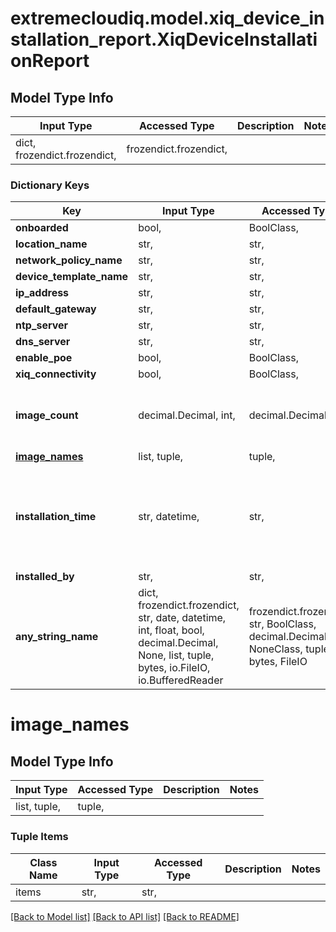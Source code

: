 # extremecloudiq.model.xiq_device_installation_report.XiqDeviceInstallationReport

## Model Type Info
Input Type | Accessed Type | Description | Notes
------------ | ------------- | ------------- | -------------
dict, frozendict.frozendict,  | frozendict.frozendict,  |  | 

### Dictionary Keys
Key | Input Type | Accessed Type | Description | Notes
------------ | ------------- | ------------- | ------------- | -------------
**onboarded** | bool,  | BoolClass,  |  | [optional] 
**location_name** | str,  | str,  |  | [optional] 
**network_policy_name** | str,  | str,  |  | [optional] 
**device_template_name** | str,  | str,  |  | [optional] 
**ip_address** | str,  | str,  |  | [optional] 
**default_gateway** | str,  | str,  |  | [optional] 
**ntp_server** | str,  | str,  |  | [optional] 
**dns_server** | str,  | str,  |  | [optional] 
**enable_poe** | bool,  | BoolClass,  |  | [optional] 
**xiq_connectivity** | bool,  | BoolClass,  |  | [optional] 
**image_count** | decimal.Decimal, int,  | decimal.Decimal,  |  | [optional] value must be a 32 bit integer
**[image_names](#image_names)** | list, tuple,  | tuple,  |  | [optional] 
**installation_time** | str, datetime,  | str,  |  | [optional] value must conform to RFC-3339 date-time
**installed_by** | str,  | str,  |  | [optional] 
**any_string_name** | dict, frozendict.frozendict, str, date, datetime, int, float, bool, decimal.Decimal, None, list, tuple, bytes, io.FileIO, io.BufferedReader | frozendict.frozendict, str, BoolClass, decimal.Decimal, NoneClass, tuple, bytes, FileIO | any string name can be used but the value must be the correct type | [optional]

# image_names

## Model Type Info
Input Type | Accessed Type | Description | Notes
------------ | ------------- | ------------- | -------------
list, tuple,  | tuple,  |  | 

### Tuple Items
Class Name | Input Type | Accessed Type | Description | Notes
------------- | ------------- | ------------- | ------------- | -------------
items | str,  | str,  |  | 

[[Back to Model list]](../../README.md#documentation-for-models) [[Back to API list]](../../README.md#documentation-for-api-endpoints) [[Back to README]](../../README.md)

